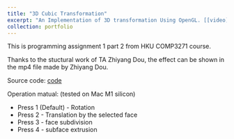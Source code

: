 ```yaml
---
title: "3D Cubic Transformation"
excerpt: "An Implementation of 3D transformation Using OpenGL. [[video](/images/PA1_demo.mp4)]"
collection: portfolio
---
```


This is programming assignment 1 part 2 from HKU COMP3271 course.

Thanks to the stuctural work of TA Zhiyang Dou, the effect can be shown in the mp4 file made by Zhiyang Dou.

Source code: [code](https://github.com/SILENT-GUO/3D-Transformation)

Operation matual: (tested on Mac M1 silicon)
+ Press 1 (Default) - Rotation
+ Press 2 - Translation by the selected face
+ Press 3 - face subdivision
+ Press 4 - subface extrusion
